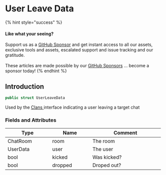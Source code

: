 # User Leave Data

{% hint style="success" %}
#### Like what your seeing?

Support us as a [GitHub Sponsor](../../../become-a-sponsor/) and get instant access to all our assets, exclusive tools and assets, escalated support and issue tracking and our gratitude.\
\
These articles are made possible by our [GitHub Sponsors](../../../become-a-sponsor/) ... become a sponsor today!
{% endhint %}

## Introduction

```csharp
public struct UserLeaveData
```

Used by the [Clans ](../api/clans.md)interface indicating a user leaving a target chat

### Fields and Attributes

<table><thead><tr><th width="187.56643368118847">Type</th><th width="173.82668241105068">Name</th><th width="375.82373346952215">Comment</th></tr></thead><tbody><tr><td>ChatRoom</td><td>room</td><td>The room</td></tr><tr><td>UserData</td><td>user</td><td>The user</td></tr><tr><td>bool</td><td>kicked</td><td>Was kicked?</td></tr><tr><td>bool</td><td>dropped</td><td>Droped out?</td></tr></tbody></table>

